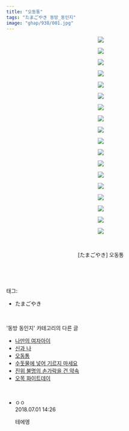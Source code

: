 ```yaml
---
title: "오동통"
tags: "たまごやき 동방_동인지"
image: "ghap/938/001.jpg"
---
```

<div class="article">
<p style="text-align: center; clear: none; float: none;"><img src="{{ site.nasurl }}/ghap/938/001.jpg"/></p>
<p style="text-align: center; clear: none; float: none;"><img src="{{ site.nasurl }}/ghap/938/002.jpg"/></p>
<p style="text-align: center; clear: none; float: none;"><img src="{{ site.nasurl }}/ghap/938/003.jpg"/></p>
<p style="text-align: center; clear: none; float: none;"><img src="{{ site.nasurl }}/ghap/938/004.jpg"/></p>
<p style="text-align: center; clear: none; float: none;"><img src="{{ site.nasurl }}/ghap/938/005.jpg"/></p>
<p style="text-align: center; clear: none; float: none;"><img src="{{ site.nasurl }}/ghap/938/006.jpg"/></p>
<p style="text-align: center; clear: none; float: none;"><img src="{{ site.nasurl }}/ghap/938/007.jpg"/></p>
<p style="text-align: center; clear: none; float: none;"><img src="{{ site.nasurl }}/ghap/938/008.jpg"/></p>
<p style="text-align: center; clear: none; float: none;"><img src="{{ site.nasurl }}/ghap/938/009.jpg"/></p>
<p style="text-align: center; clear: none; float: none;"><img src="{{ site.nasurl }}/ghap/938/010.jpg"/></p>
<p style="text-align: center; clear: none; float: none;"><img src="{{ site.nasurl }}/ghap/938/011.jpg"/></p>
<p style="text-align: center; clear: none; float: none;"><img src="{{ site.nasurl }}/ghap/938/012.jpg"/></p>
<p style="text-align: center; clear: none; float: none;"><img src="{{ site.nasurl }}/ghap/938/013.jpg"/></p>
<p style="text-align: center; clear: none; float: none;"><img src="{{ site.nasurl }}/ghap/938/014.jpg"/></p>
<p style="text-align: center; clear: none; float: none;"><img src="{{ site.nasurl }}/ghap/938/015.jpg"/></p>
<p style="text-align: center; clear: none; float: none;"><img src="{{ site.nasurl }}/ghap/938/016.jpg"/></p>
<p style="text-align: center; clear: none; float: none;"><img src="{{ site.nasurl }}/ghap/938/017.jpg"/></p>
<p style="text-align: center; clear: none; float: none;"><img src="{{ site.nasurl }}/ghap/938/018.jpg"/></p>
<p style="text-align: center; clear: none; float: none;"><br/></p>
<p style="text-align: center; clear: none; float: none;">[たまごやき] 오동통</p>
<p><br/></p>
</div><br/>
<div class="tagTrail">
<p>태그: </p>
<ul>
<li>たまごやき</li>
</ul>
</div><br/>
<div class="another">
<p>'동방 동인지' 카테고리의 다른 글</p>
<ul>
<li><a href="/2016-07-19-ghap_940">나만의 여자아이</a></li>
<li><a href="/2016-07-19-ghap_939">신과 나</a></li>
<li><a href="/2016-07-19-ghap_938">오동통</a></li>
<li><a href="/2016-07-19-ghap_937">수돗물에 넣어 기르지 마세요</a></li>
<li><a href="/2016-07-19-ghap_935">진위 불명의 손가락을 건 약속</a></li>
<li><a href="/2016-07-19-ghap_934">오목 화이트데이</a></li>
</ul>
</div><br/>
<div class="cb_module cb_fluid">
<div class="cb_wrt cb_profile">
<div class="comment">
<ul>
<li class="cb_thumb_off" id="comment15279282">
<div class="cb_comment_area">
<div class="cb_info_area">
<div class="cb_section">
<span class="cb_nick_name">ㅇㅇ</span>
</div>
<div class="cb_section">
<span class="cb_date">2018.07.01 14:26 </span>
</div>
</div>
<div class="cb_dsc_comment">
<p class="cb_dsc">
											테에엥
										</p>
</div>
</div></li>
</ul>
</div>
</div><!-- commentList close -->
</div><br/>

